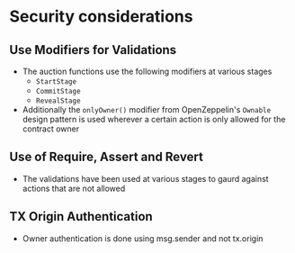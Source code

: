 # Security considerations

## Use Modifiers for Validations

- The auction functions use the following modifiers at various stages
  - `StartStage`
  - `CommitStage`
  - `RevealStage`
- Additionally the `onlyOwner()` modifier from OpenZeppelin's `Ownable` design pattern is used wherever a certain action is only allowed for the contract owner

## Use of Require, Assert and Revert

- The validations have been used at various stages to gaurd against actions that are not allowed

## TX Origin Authentication

- Owner authentication is done using msg.sender and not tx.origin
